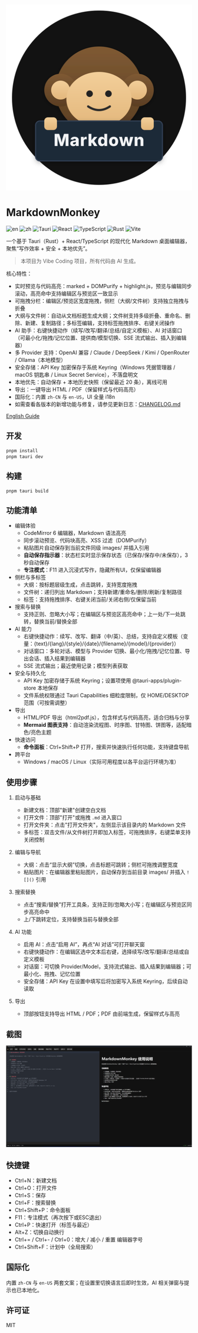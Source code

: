 ![editor](assets/icon.svg)
# MarkdownMonkey

![en](https://img.shields.io/badge/lang-English-blue) ![zh](https://img.shields.io/badge/lang-zh--CN-brightgreen) ![Tauri](https://img.shields.io/badge/Tauri-2.x-24C8DB?logo=tauri&logoColor=white) ![React](https://img.shields.io/badge/React-19-61DAFB?logo=react&logoColor=white) ![TypeScript](https://img.shields.io/badge/TypeScript-5-blue?logo=typescript&logoColor=white) ![Rust](https://img.shields.io/badge/Rust-stable-000?logo=rust&logoColor=white) ![Vite](https://img.shields.io/badge/Vite-7-646CFF?logo=vite&logoColor=white)

一个基于 Tauri（Rust）+ React/TypeScript 的现代化 Markdown 桌面编辑器，聚焦“写作效率 + 安全 + 本地优先”。

> 本项目为 Vibe Coding 项目，所有代码由 AI 生成。

核心特性：
- 实时预览与代码高亮：marked + DOMPurify + highlight.js，预览与编辑同步滚动，高亮命中支持编辑区与预览区一致显示
- 可拖拽分栏：编辑区/预览区宽度拖拽，侧栏（大纲/文件树）支持独立拖拽与折叠
- 大纲与文件树：自动从文档标题生成大纲；文件树支持多级折叠、重命名、删除、新建、复制路径；多标签编辑，支持标签拖拽排序、右键关闭操作
- AI 助手：右键快捷动作（续写/改写/翻译/总结/自定义模板）、AI 对话窗口（可最小化/拖拽/记忆位置、提供商/模型切换、SSE 流式输出、插入到编辑器）
- 多 Provider 支持：OpenAI 兼容 / Claude / DeepSeek / Kimi / OpenRouter / Ollama（本地模型）
- 安全存储：API Key 加密保存于系统 Keyring（Windows 凭据管理器 / macOS 钥匙串 / Linux Secret Service），不落盘明文
- 本地优先：自动保存 + 本地历史快照（保留最近 20 条），离线可用
- 导出：一键导出 HTML / PDF（保留样式与代码高亮）
- 国际化：内置 `zh-CN` 与 `en-US`，UI 全量 i18n
- 如需查看各版本的新增功能与修复，请参见更新日志：[CHANGELOG.md](CHANGELOG.md)

[English Guide](README.md)


 

## 开发

```
pnpm install
pnpm tauri dev
```

## 构建

```
pnpm tauri build
```

## 功能清单

- 编辑体验
  - CodeMirror 6 编辑器，Markdown 语法高亮
  - 同步滚动预览、代码块高亮、XSS 过滤（DOMPurify）
  - 粘贴图片自动保存到当前文件同级 images/ 并插入引用
  - **自动保存指示器**：状态栏实时显示保存状态（已保存/保存中/未保存），3秒自动保存
  - **专注模式**：F11 进入沉浸式写作，隐藏所有UI，仅保留编辑器
- 侧栏与多标签
  - 大纲：按标题层级生成，点击跳转，支持宽度拖拽
  - 文件树：递归列出 Markdown；支持新建/重命名/删除/刷新/复制路径
  - 标签：支持拖拽排序、右键关闭当前/关闭右侧/仅保留当前
- 搜索与替换
  - 支持正则、忽略大小写；在编辑区与预览区高亮命中；上一处/下一处跳转，替换当前/替换全部
- AI 能力
  - 右键快捷动作：续写、改写、翻译（中/英）、总结，支持自定义模板（变量：{text}/{lang}/{style}/{date}/{filename}/{model}/{provider}）
  - 对话窗口：多轮对话、模型与 Provider 切换、最小化/拖拽/记忆位置、导出会话、插入结果到编辑器
  - SSE 流式输出；最近使用记录；模型列表获取
- 安全与持久化
  - API Key 加密存储于系统 Keyring；设置项使用 @tauri-apps/plugin-store 本地保存
  - 文件系统权限通过 Tauri Capabilities 细粒度限制，仅 HOME/DESKTOP 范围（可按需调整）
- 导出
  - HTML/PDF 导出（html2pdf.js），包含样式与代码高亮，适合归档与分享
  - **Mermaid 图表支持**：自动渲染流程图、时序图、甘特图、饼图等，适配暗色/亮色主题
- 快速访问
  - **命令面板**：Ctrl+Shift+P 打开，搜索并快速执行任何功能，支持键盘导航
- 跨平台
  - Windows / macOS / Linux（实际可用程度以各平台运行环境为准）

## 使用步骤

1) 启动与基础
   - 新建文档：顶部"新建"创建空白文档
   - 打开文件：顶部"打开"或拖拽 `.md` 进入窗口
   - 打开文件夹：点击"打开文件夹"，左侧显示该目录内的 Markdown 文件
   - 多标签：双击文件/从文件树打开即加入标签，可拖拽排序，右键菜单支持关闭控制

2) 编辑与导航
   - 大纲：点击“显示大纲”切换，点击标题可跳转；侧栏可拖拽调整宽度
   - 粘贴图片：在编辑器里粘贴图片，自动保存到当前目录 images/ 并插入 `![]()` 引用

3) 搜索替换
   - 点击“搜索/替换”打开工具条，支持正则/忽略大小写；在编辑区与预览区同步高亮命中
   - 上/下跳转定位，支持替换当前与替换全部

4) AI 功能
   - 启用 AI：点击“启用 AI”，再点“AI 对话”可打开聊天窗
   - 右键快捷动作：在编辑区选中文本后右键，选择续写/改写/翻译/总结或自定义模板
   - 对话窗：可切换 Provider/Model，支持流式输出、插入结果到编辑器；可最小化、拖拽、记忆位置
   - 安全存储：API Key 在设置中填写后将加密写入系统 Keyring，后续自动读取

5) 导出
   - 顶部按钮支持导出 HTML / PDF；PDF 由前端生成，保留样式与高亮

## 截图
![ai-chat](assets/screenshotZH.png)

## 快捷键
- Ctrl+N：新建文档
- Ctrl+O：打开文件
- Ctrl+S：保存
- Ctrl+F：搜索替换
- Ctrl+Shift+P：命令面板
- F11：专注模式（再次按下或ESC退出）
- Ctrl+P：快速打开（标签与最近）
- Alt+Z：切换自动换行
- Ctrl+= / Ctrl+- / Ctrl+0：增大 / 减小 / 重置 编辑器字号
- Ctrl+Shift+F：计划中（全局搜索）

## 国际化
内置 `zh-CN` 与 `en-US` 两套文案；在设置里切换语言后即时生效，AI 相关弹窗与提示也已本地化。

## 许可证
MIT
